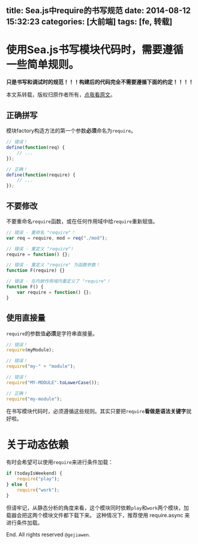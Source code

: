 title: Sea.js中require的书写规范
date: 2014-08-12 15:32:23
categories: [大前端]
tags: [fe, 转载]
---

# 使用Sea.js书写模块代码时，需要遵循一些简单规则。

**只是书写和调试时的规范！！！构建后的代码完全不需要遵循下面的约定！！！！**

本文系转载，版权归原作者所有，[点我看原文](https://github.com/seajs/seajs/issues/259)。


## 正确拼写

模块factory构造方法的第一个参数**必须**命名为`require`。

```javascript
// 错误！
define(function(req) {
    // ...
});

// 正确！
define(function(require) {
    // ...
});
```

## 不要修改

不要重命名`require`函数，或在任何作用域中给`require`重新赋值。

```javascript
// 错误 - 重命名 "require"！
var req = require, mod = req("./mod");

// 错误 - 重定义 "require"!
require = function() {};

// 错误 - 重定义 "require" 为函数参数！
function F(require) {}

// 错误 - 在内嵌作用域内重定义了 "require"！
function F() {
    var require = function() {};
}
```

## 使用直接量

`require`的参数值**必须**是字符串直接量。

```javascript
// 错误！
require(myModule);

// 错误！
require("my-" + "module");

// 错误！
require("MY-MODULE".toLowerCase());

// 正确！
require("my-module");
```

在书写模块代码时，必须遵循这些规则。其实只要把`require`**看做是语法关键字**就好啦。


# 关于动态依赖

有时会希望可以使用`require`来进行条件加载：

```javascript
if (todayIsWeekend) {
    require("play");
} else {
    require("work");
}
```

但请牢记，从静态分析的角度来看，这个模块同时依赖`play`和`work`两个模块，加载器会把这两个模块文件都下载下来。 这种情况下，推荐使用 require.async 来进行条件加载。

End. All rights reserved `@gejiawen`.
